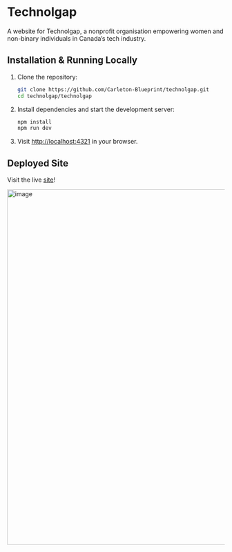 # Technolgap

A website for Technolgap, a nonprofit organisation empowering women and non-binary individuals in Canada’s tech industry.

## Installation & Running Locally
1. Clone the repository:
	```sh
	git clone https://github.com/Carleton-Blueprint/technolgap.git
	cd technolgap/technolgap
	```
2. Install dependencies and start the development server:
	```sh
	npm install
 	npm run dev
	```
3. Visit [http://localhost:4321](http://localhost:4321) in your browser.

## Deployed Site
Visit the live [site](https://technolgap.ca)!

[<img width="1512" height="823" alt="image" src="https://github.com/user-attachments/assets/27f7567e-1e27-4809-91e9-37ab731875f8" />
](https://technolgap.ca)
